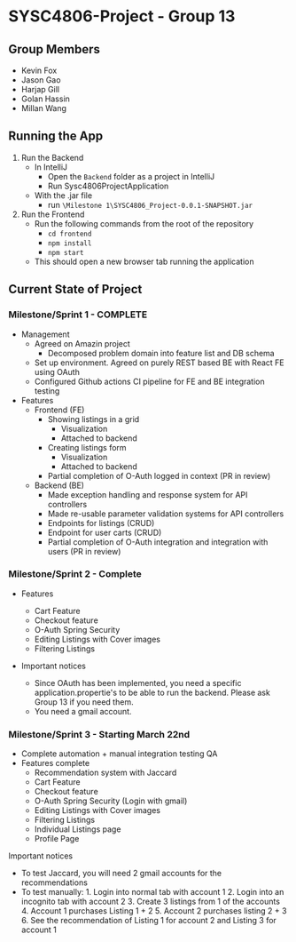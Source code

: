 # SYSC4806-Project - Group 13

## Group Members

- Kevin Fox
- Jason Gao
- Harjap Gill
- Golan Hassin
- Millan Wang

## Running the App

1. Run the Backend
    - In IntelliJ
        - Open the `Backend` folder as a project in IntelliJ
        - Run Sysc4806ProjectApplication
    - With the .jar file
        - run `\Milestone 1\SYSC4806_Project-0.0.1-SNAPSHOT.jar`
2. Run the Frontend
    - Run the following commands from the root of the repository
        - `cd frontend`
        - `npm install`
        - `npm start`
    - This should open a new browser tab running the application
  
## Current State of Project

### Milestone/Sprint 1 - COMPLETE

- Management
    - Agreed on Amazin project
        - Decomposed problem domain into feature list and DB schema
    - Set up environment. Agreed on purely REST based BE with React FE using OAuth
    - Configured Github actions CI pipeline for FE and BE integration testing
- Features
    - Frontend (FE)
        - Showing listings in a grid
            - Visualization
            - Attached to backend
        - Creating listings form
            - Visualization
            - Attached to backend
        - Partial completion of O-Auth logged in context (PR in review)
    - Backend (BE)
        - Made exception handling and response system for API controllers
        - Made re-usable parameter validation systems for API controllers
        - Endpoints for listings (CRUD)
        - Endpoint for user carts (CRUD)
        - Partial completion of O-Auth integration and integration with users (PR in review)

### Milestone/Sprint 2 - Complete

- Features
     - Cart Feature
     - Checkout feature
     - O-Auth Spring Security
     - Editing Listings with Cover images
     - Filtering Listings
       
- Important notices
     - Since OAuth has been implemented, you need a specific application.propertie's to be able to run the backend.
       Please ask Group 13 if you need them.
     - You need a gmail account.
       

### Milestone/Sprint 3 - Starting March 22nd

- Complete automation + manual integration testing QA
- Features complete
    - Recommendation system with Jaccard
    - Cart Feature
    - Checkout feature
    - O-Auth Spring Security (Login with gmail)
    - Editing Listings with Cover images
    - Filtering Listings
    - Individual Listings page
    - Profile Page

Important notices
- To test Jaccard, you will need 2 gmail accounts for the recommendations
- To test manually:
        1. Login into normal tab with account 1
        2. Login into an incognito tab with account 2
        3. Create 3 listings from 1 of the accounts
        4. Account 1 purchases Listing 1 + 2
        5. Account 2 purchases listing 2 + 3
        6. See the recommendation of Listing 1 for account 2 and Listing 3 for account 1

